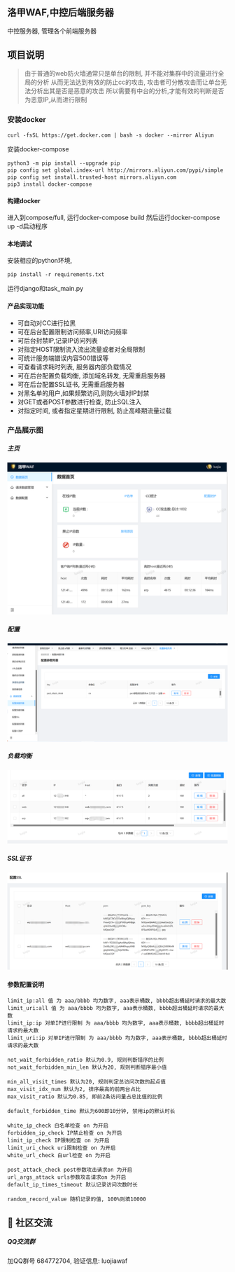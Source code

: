 ## 洛甲WAF,中控后端服务器
中控服务器, 管理各个前端服务器

## 项目说明
> 由于普通的web防火墙通常只是单台的限制, 并不能对集群中的流量进行全局的分析
> 从而无法达到有效的防止cc的攻击, 攻击者可分散攻击而让单台无法分析出其是否是恶意的攻击
> 所以需要有中台的分析,才能有效的判断是否为恶意IP,从而进行限制

### 安装docker
```
curl -fsSL https://get.docker.com | bash -s docker --mirror Aliyun
```
安装docker-compose
```
python3 -m pip install --upgrade pip
pip config set global.index-url http://mirrors.aliyun.com/pypi/simple
pip config set install.trusted-host mirrors.aliyun.com
pip3 install docker-compose
```

#### 构建docker
进入到compose/full, 运行docker-compose build
然后运行docker-compose up -d启动程序

#### 本地调试
安装相应的python环境,
```
pip install -r requirements.txt
```
运行django和task_main.py

#### 产品实现功能
- 可自动对CC进行拉黑
- 可在后台配置限制访问频率,URI访问频率
- 可后台封禁IP,记录IP访问列表
- 对指定HOST限制流入流出流量或者对全局限制
- 可统计服务端错误内容500错误等
- 可查看请求耗时列表, 服务器内部负载情况
- 可在后台配置负载均衡, 添加域名转发, 无需重启服务器
- 可在后台配置SSL证书, 无需重启服务器
- 对黑名单的用户,如果频繁访问,则防火墙对IP封禁
- 对GET或者POST参数进行检查, 防止SQL注入
- 对指定时间, 或者指定星期进行限制, 防止高峰期流量过载


### 产品展示图
##### 主页
![](./screenshot/main.png)
##### 配置
![](./screenshot/config.png)
##### 负载均衡
![](./screenshot/upstream.png)
##### SSL证书
![](./screenshot/ssl.png)


#### 参数配置说明
```
limit_ip:all 值 为 aaa/bbbb 均为数字, aaa表示桶数, bbbb超出桶延时请求的最大数
limit_uri:all 值 为 aaa/bbbb 均为数字, aaa表示桶数, bbbb超出桶延时请求的最大数
limit_ip:ip 对单IP进行限制 为 aaa/bbbb 均为数字, aaa表示桶数, bbbb超出桶延时请求的最大数
limit_uri:ip 对单IP进行限制 为 aaa/bbbb 均为数字, aaa表示桶数, bbbb超出桶延时请求的最大数

not_wait_forbidden_ratio 默认为0.9, 规则判断错序的比例
not_wait_forbidden_min_len 默认为20, 规则判断错序最小值

min_all_visit_times 默认为20, 规则判定总访问次数的起点值
max_visit_idx_num 默认为2, 排序最高的前两台占比
max_visit_ratio 默认为0.85, 即前2条访问量占总比值的比例

default_forbidden_time 默认为600即10分钟, 禁用ip的默认时长

white_ip_check 白名单检查 on 为开启
forbidden_ip_check IP禁止检查 on 为开启
limit_ip_check IP限制检查 on 为开启
limit_uri_check uri限制检查 on 为开启
white_url_check 白url检查 on 为开启

post_attack_check post参数攻击请求on 为开启
url_args_attack urls参数攻击请求on 为开启
default_ip_times_timeout 默认记录访问次数时长

random_record_value 随机记录的值, 100%则填10000
```

## 💬 社区交流

##### QQ交流群

加QQ群号 684772704, 验证信息: luojiawaf
